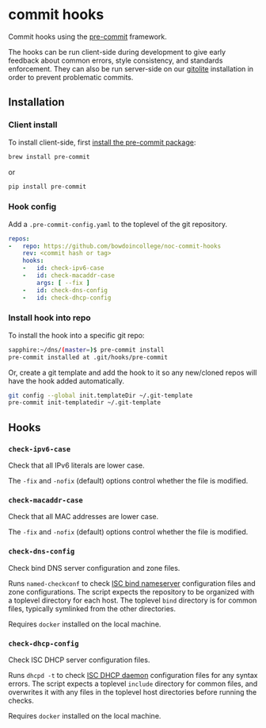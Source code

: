 # commit hooks

Commit hooks using the [pre-commit](https://pre-commit.com) framework.

The hooks can be run client-side during development to give
early feedback about common errors, style consistency, and
standards enforcement.  They can also be run server-side on our
[gitolite](https://gitolite.com/gitolite/index.html) installation in
order to prevent problematic commits.

## Installation

### Client install

To install client-side, first [install the pre-commit package](https://pre-commit.com/#installation):

```bash
brew install pre-commit
```

or

```bash
pip install pre-commit
```

### Hook config

Add a `.pre-commit-config.yaml` to the toplevel of the git repository.

```yaml
repos:
-   repo: https://github.com/bowdoincollege/noc-commit-hooks
    rev: <commit hash or tag>
    hooks:
    -   id: check-ipv6-case
    -   id: check-macaddr-case
        args: [ --fix ]
    -   id: check-dns-config
    -   id: check-dhcp-config
```

### Install hook into repo

To install the hook into a specific git repo:

```bash
sapphire:~/dns/(master=)$ pre-commit install
pre-commit installed at .git/hooks/pre-commit
```

Or, create a git template and add the hook to it so any new/cloned repos
will have the hook added automatically.

```bash
git config --global init.templateDir ~/.git-template
pre-commit init-templatedir ~/.git-template
```

## Hooks

### `check-ipv6-case`

Check that all IPv6 literals are lower case.

The `-fix` and `-nofix` (default) options control whether the file is
modified.

### `check-macaddr-case`

Check that all MAC addresses are lower case.

The `-fix` and `-nofix` (default) options control whether the file is
modified.

### `check-dns-config`

Check bind DNS server configuration and zone files.

Runs `named-checkconf` to check [ISC bind
nameserver](https://www.isc.org/bind/) configuration files and zone
configurations.  The script expects the repository to be organized with
a toplevel directory for each host.  The toplevel `bind` directory is
for common files, typically symlinked from the other directories.

Requires `docker` installed on the local machine.

### `check-dhcp-config`

Check ISC DHCP server configuration files.

Runs `dhcpd -t` to check [ISC DHCP daemon](https://www.isc.org/dhcp/)
configuration files for any syntax errors.  The script expects a
toplevel `include` directory for common files, and overwrites it with
any files in the toplevel host directories before running the checks.

Requires `docker` installed on the local machine.

